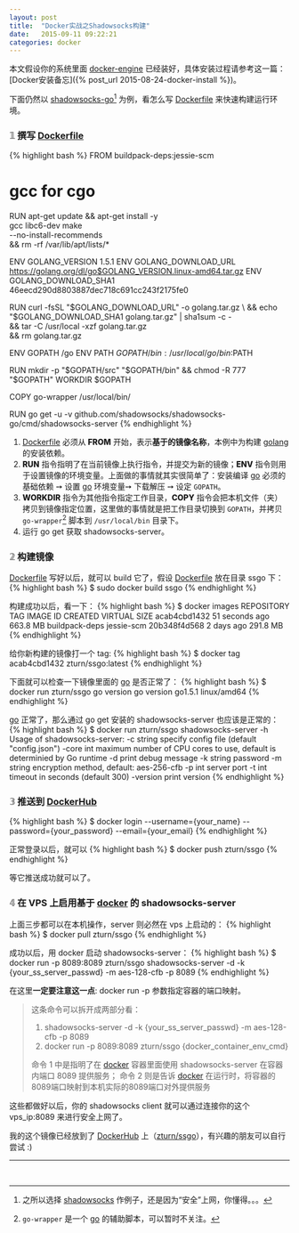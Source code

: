 ```yaml
---
layout: post
title:  "Docker实战之Shadowsocks构建"
date:   2015-09-11 09:22:21
categories: docker
---
```


本文假设你的系统里面 [docker-engine][docker] 已经装好，具体安装过程请参考这一篇：[Docker安装备忘]({% post_url 2015-08-24-docker-install %})。

下面仍然以 [shadowsocks-go][shadowsocks-go][^1] 为例，看怎么写 [Dockerfile][dockerfile] 来快速构建运行环境。

### <span style="font-size: 100%; color: gray; font-weight: 800;">&#120793;</span> 撰写 [Dockerfile][dockerfile]

{% highlight bash %}
FROM buildpack-deps:jessie-scm

# gcc for cgo
RUN apt-get update && apt-get install -y \
		gcc libc6-dev make \
		--no-install-recommends \
	&& rm -rf /var/lib/apt/lists/*

ENV GOLANG_VERSION 1.5.1
ENV GOLANG_DOWNLOAD_URL https://golang.org/dl/go$GOLANG_VERSION.linux-amd64.tar.gz
ENV GOLANG_DOWNLOAD_SHA1 46eecd290d8803887dec718c691cc243f2175fe0

RUN curl -fsSL "$GOLANG_DOWNLOAD_URL" -o golang.tar.gz \
	&& echo "$GOLANG_DOWNLOAD_SHA1  golang.tar.gz" | sha1sum -c - \
	&& tar -C /usr/local -xzf golang.tar.gz \
	&& rm golang.tar.gz

ENV GOPATH /go
ENV PATH $GOPATH/bin:/usr/local/go/bin:$PATH

RUN mkdir -p "$GOPATH/src" "$GOPATH/bin" && chmod -R 777 "$GOPATH"
WORKDIR $GOPATH

COPY go-wrapper /usr/local/bin/

RUN go get -u -v github.com/shadowsocks/shadowsocks-go/cmd/shadowsocks-server
{% endhighlight %}

1. [Dockerfile][dockerfile] 必须从 <span style="font-size: 100%; font-weight: 800;">&#70;&#82;&#79;&#77;</span> 开始，表示**基于的镜像名称**，本例中为构建 [golang][go] 的安装依赖。
2. <span style="font-size: 100%; font-weight: 800;">&#82;&#85;&#78;</span> 指令指明了在当前镜像上执行指令，并提交为新的镜像；<span style="font-size: 100%; font-weight: 800;">&#69;&#78;&#86;</span> 指令则用于设置镜像的环境变量。上面做的事情就其实很简单了：安装编译 [go][go] 必须的基础依赖 <span style="font-size: 100%; font-weight: 100;">&#10137;</span> 设置 [go][go] 环境变量<span style="font-size: 100%; font-weight: 100;">&#10137;</span> 下载解压 <span style="font-size: 100%; font-weight: 100;">&#10137;</span> 设定 `GOPATH`。
3. <span style="font-size: 100%; font-weight: 800;">&#87;&#79;&#82;&#75;&#68;&#73;&#82;</span> 指令为其他指令指定工作目录，<span style="font-size: 100%; font-weight: 800;">&#67;&#79;&#80;&#89;</span> 指令会把本机文件（夹）拷贝到镜像指定位置，这里做的事情就是把工作目录切换到 `GOPATH`，并拷贝 `go-wrapper`[^2] 脚本到 `/usr/local/bin` 目录下。
4. 运行 go get 获取 shadowsocks-server。

### <span style="font-size: 100%; color: gray; font-weight: 800;">&#120794;</span> 构建镜像
[Dockerfile][dockerfile] 写好以后，就可以 build 它了，假设 [Dockerfile][dockerfile] 放在目录 ssgo 下：
{% highlight bash %}
$ sudo docker build ssgo
{% endhighlight %}

构建成功以后，看一下：
{% highlight bash %}
$ docker images
REPOSITORY          TAG                 IMAGE ID            CREATED             VIRTUAL SIZE
<none>              <none>              acab4cbd1432        51 seconds ago      663.8 MB
buildpack-deps      jessie-scm          20b348f4d568        2 days ago          291.8 MB
{% endhighlight %}

给你新构建的镜像打一个 tag:
{% highlight bash %}
$ docker tag acab4cbd1432 zturn/ssgo:latest
{% endhighlight %}

下面就可以检查一下镜像里面的 [go][go] 是否正常了：
{% highlight bash %}
$ docker run zturn/ssgo go version
go version go1.5.1 linux/amd64
{% endhighlight %}

[go][go] 正常了，那么通过 go get 安装的 shadowsocks-server 也应该是正常的：
{% highlight bash %}
$ docker run zturn/ssgo shadowsocks-server -h
Usage of shadowsocks-server:
  -c string
    	specify config file (default "config.json")
  -core int
    	maximum number of CPU cores to use, default is determinied by Go runtime
  -d	print debug message
  -k string
    	password
  -m string
    	encryption method, default: aes-256-cfb
  -p int
    	server port
  -t int
    	timeout in seconds (default 300)
  -version
    	print version
{% endhighlight %}

### <span style="font-size: 100%; color: gray; font-weight: 800;">&#120795;</span> 推送到 [DockerHub][dockerhub]
{% highlight bash %}
$ docker login --username={your_name} --password={your_password} --email={your_email}
{% endhighlight %}

正常登录以后，就可以
{% highlight bash %}
$ docker push zturn/ssgo
{% endhighlight %}

等它推送成功就可以了。

### <span style="font-size: 100%; color: gray; font-weight: 800;">&#120796;</span> 在 VPS 上启用基于 [docker][docker] 的 shadowsocks-server

上面三步都可以在本机操作，server 则必然在 vps 上启动的：
{% highlight bash %}
$ docker pull zturn/ssgo
{% endhighlight %}

成功以后，用 docker 启动 shadowsocks-server：
{% highlight bash %}
$ docker run -p 8089:8089 zturn/ssgo shadowsocks-server -d -k {your_ss_server_passwd} -m aes-128-cfb -p 8089
{% endhighlight %}

在这里**一定要注意这一点**: docker run -p 参数指定容器的端口映射。

> 这条命令可以拆开成两部分看：
> 
> 1. shadowsocks-server -d -k {your_ss_server_passwd} -m aes-128-cfb -p 8089
> 2. docker run -p 8089:8089 zturn/ssgo {docker_container_env_cmd}
>
> 命令 1 中是指明了在 [docker][docker] 容器里面使用 shadowsocks-server 在容器内端口 8089 提供服务；
> 命令 2 则是告诉 [docker][docker] 在运行时，将容器的8089端口映射到本机实际的8089端口对外提供服务

这些都做好以后，你的 shadowsocks client 就可以通过连接你的这个 vps_ip:8089 来进行安全上网了。

我的这个镜像已经放到了 [DockerHub][dockerhub] 上（[zturn/ssgo](https://hub.docker.com/r/zturn/ssgo/)），有兴趣的朋友可以自行尝试 :)

****
<br>

[^1]: 之所以选择 [shadowsocks][shadowsocks] 作例子，还是因为“安全”上网，你懂得。。。
[^2]: `go-wrapper` 是一个 [go][go] 的辅助脚本，可以暂时不关注。

[docker]:         https://docker.com
[shadowsocks]:    http://shadowsocks.org
[shadowsocks-go]: https://github.com/shadowsocks/shadowsocks-go
[dockerfile]:     https://docs.docker.com/reference/builder
[dockerhub]:      https://hub.docker.com
[go]:             https://golang.org
